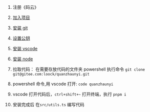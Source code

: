 1. 注册《码云》

2. [加入项目](https://gitee.com/loock/quanzhaunyi/invite_link?invite=2d7aec7e818172b3f37989b97b511e5a0baf6c9bff55a5a9b7993663152babc5cf9b57124925a31103eac9232b9ccfc5)

3. [安装 git](https://blog.csdn.net/mukes/article/details/115693833)

4. [设置公钥](https://help.gitee.com/base/account/SSH%E5%85%AC%E9%92%A5%E8%AE%BE%E7%BD%AE)

5. [安装 vscode](https://zhuanlan.zhihu.com/p/264785441)

6. [安装 node](https://nodejs.cn/download/)

7. 拉取代码： 在需要存放代码的文件夹 powershell 执行命令 `git clone git@gitee.com:loock/quanzhaunyi.git`

8. powershell 命令,用 vscode 打开: `code quanzhaunyi`

9. vscode 打开代码后，`ctrl+shift+~` 打开终端，执行 `pnpm i`

10. 安装完成后 在`src/utils.ts` 编写代码
